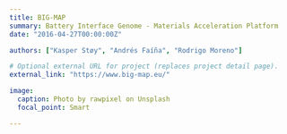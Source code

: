 ```yaml
---
title: BIG-MAP
summary: Battery Interface Genome - Materials Acceleration Platform
date: "2016-04-27T00:00:00Z"

authors: ["Kasper Støy", "Andrés Faíña", "Rodrigo Moreno"]

# Optional external URL for project (replaces project detail page).
external_link: "https://www.big-map.eu/"

image:
  caption: Photo by rawpixel on Unsplash
  focal_point: Smart

---
```

